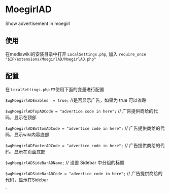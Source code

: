 MoegirlAD
=========

Show advertisement in moegirl


使用
---------
在mediawiki的安装目录中打开 `LocalSettings.php`, 加入 `require_once "$IP/extensions/MoegirlAD/MoegirlAD.php"`


配置
---------
在 `LocalSettings.php` 中使用下面的变量进行配置

`$wgMoegirlADEnabled  = true;`  //是否显示广告，如果为 true 可以省略

`$wgMoegirlADTopADCode = "advertice code in here";`   // 广告提供商给的代码，显示在顶部

`$wgMoegirlADBottomADCode = "advertice code in here";`   // 广告提供商给的代码，显示wiki内容底部

`$wgMoegirlADFooterADCode = "advertice code in here";`   // 广告提供商给的代码，显示在页面底部

`$wgMoegirlADSideBarADName;`   // 设置 Sidebar 中分组的标题

`$wgMoegirlADSideBarADCode = "advertice code in here";`   // 广告提供商给的代码，显示在Sidebar

`



